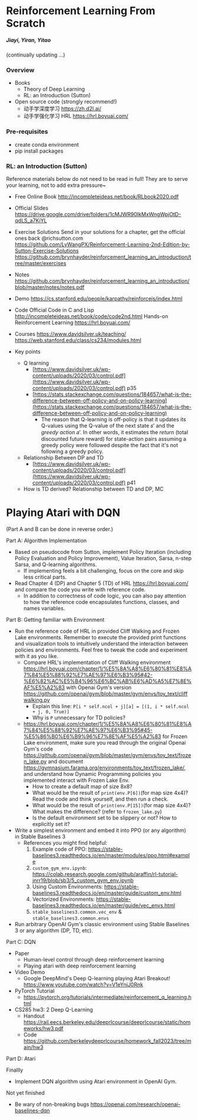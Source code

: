 # Reinforcement Learning From Scratch
##### Jiayi, Yiran, Yitao

(continually updating ...)

### Overview

- Books
	- Theory of Deep Learning
	- RL: an Introduction (Sutton)
- Open source code (strongly recommend!)
	- 动手学深度学习 https://zh.d2l.ai/
	- 动手学强化学习 HRL https://hrl.boyuai.com/

### Pre-requisites

- create conda environment
- pip install packages

### RL: an Introduction (Sutton)

Reference materials below do not need to be read in full! They are to serve your learning, not to add extra pressure~
- Free Online Book
http://incompleteideas.net/book/RLbook2020.pdf
- Official Slides
https://drive.google.com/drive/folders/1cMJWR90IkMxWngWpjOtD-qdLS_a7KiYL
- Exercise Solutions
Send in your solutions for a chapter, get the official ones back @richsutton.com
https://github.com/LyWangPX/Reinforcement-Learning-2nd-Edition-by-Sutton-Exercise-Solutions
https://github.com/brynhayder/reinforcement_learning_an_introduction/tree/master/exercises

- Notes
https://github.com/brynhayder/reinforcement_learning_an_introduction/blob/master/notes/notes.pdf

- Demo
https://cs.stanford.edu/people/karpathy/reinforcejs/index.html

- Code
Official Code in C and Lisp http://incompleteideas.net/book/code/code2nd.html
Hands-on Reinforcement Learning https://hrl.boyuai.com/

- Courses
https://www.davidsilver.uk/teaching/
https://web.stanford.edu/class/cs234/modules.html

- Key points
	- Q learning
	    - [https://www.davidsilver.uk/wp-content/uploads/2020/03/control.pdf](https://www.davidsilver.uk/wp-content/uploads/2020/03/control.pdf) p35
	    - [https://stats.stackexchange.com/questions/184657/what-is-the-difference-between-off-policy-and-on-policy-learning](https://stats.stackexchange.com/questions/184657/what-is-the-difference-between-off-policy-and-on-policy-learning)
	        - The reason that Q-learning is off-policy is that it updates its Q-values using the Q-value of the next state 𝑠’ and the _greedy action_ 𝑎’. In other words, it estimates the _return_ (total discounted future reward) for state-action pairs assuming a greedy policy were followed despite the fact that it's not following a greedy policy.
	- Relationship Between DP and TD
	    - [https://www.davidsilver.uk/wp-content/uploads/2020/03/control.pdf](https://www.davidsilver.uk/wp-content/uploads/2020/03/control.pdf) p41
	- How is TD derived? Relationship between TD and DP, MC

# Playing Atari with DQN

(Part A and B can be done in reverse order.)

Part A: Algorithm Implementation
- Based on pseudocode from Sutton, implement Policy Iteration (including Policy Evaluation and Policy Improvement), Value Iteration, Sarsa, n-step Sarsa, and Q-learning algorithms.
	- If implementing feels a bit challenging, focus on the core and skip less critical parts. 
- Read Chapter 4 (DP) and Chapter 5 (TD) of HRL https://hrl.boyuai.com/ and compare the code you write with reference code.
	- In addition to correctness of code logic, you can also pay attention to how the reference code encapsulates functions, classes, and names variables.


Part B: Getting familiar with Environment
- Run the reference code of HRL in provided Cliff Walking and Frozen Lake environments. Remember to execute the provided print functions and visualization tools to intuitively understand the interaction between policies and environments. Feel free to tweak the code and experiment with it as you like.
	- Compare HRL's implementation of Cliff Walking environment https://hrl.boyuai.com/chapter/1/%E5%8A%A8%E6%80%81%E8%A7%84%E5%88%92%E7%AE%97%E6%B3%95#42-%E6%82%AC%E5%B4%96%E6%BC%AB%E6%AD%A5%E7%8E%AF%E5%A2%83 with Openai Gym's version https://github.com/openai/gym/blob/master/gym/envs/toy_text/cliffwalking.py
		- Explain this line: `P[i * self.ncol + j][a] = [(1, i * self.ncol + j, 0, True)]`
		- Why is `P` unnecessary for TD policies?
	- https://hrl.boyuai.com/chapter/1/%E5%8A%A8%E6%80%81%E8%A7%84%E5%88%92%E7%AE%97%E6%B3%95#45-%E5%86%B0%E6%B9%96%E7%8E%AF%E5%A2%83 for Frozen Lake environment, make sure you read through the original Openai Gym's code https://github.com/openai/gym/blob/master/gym/envs/toy_text/frozen_lake.py and document https://gymnasium.farama.org/environments/toy_text/frozen_lake/, and understand how Dynamic Programming policies you implemented interact with Frozen Lake Env.
		- How to create a default map of size 8x8?
		- What would be the result of  `print(env.P[6])`(for map size 4x4)? Read the code and think yourself, and then run a check.
		- What would be the result of  `print(env.P[15])`(for map size 4x4)? What makes the difference? (refer to `frozen_lake.py`)
		- Is the default environment set to be slippery or not? How to explicitly set it?
- Write a simplest environment and embed it into PPO (or any algorithm) in Stable Baselines 3
	- References you might find helpful:
		1. Example code of PPO: https://stable-baselines3.readthedocs.io/en/master/modules/ppo.html#example
		2. `custom_gym_env.ipynb`: https://colab.research.google.com/github/araffin/rl-tutorial-jnrr19/blob/sb3/5_custom_gym_env.ipynb
		3. Using Custom Environments: https://stable-baselines3.readthedocs.io/en/master/guide/custom_env.html
		4. Vectorized Environments: https://stable-baselines3.readthedocs.io/en/master/guide/vec_envs.html
		5. `stable_baselines3.common.vec_env` & `stable_baselines3.common.envs`
- Run arbitrary OpenAI Gym's classic environment using Stable Baselines 3 or any algorithm (DP, TD, etc).

Part C: DQN
- Paper
	- Human-level control through deep reinforcement learning
	- Playing atari with deep reinforcement learning
- Video Demo
	- Google DeepMind's Deep Q-learning playing Atari Breakout! https://www.youtube.com/watch?v=V1eYniJ0Rnk
- PyTorch Tutorial
	- https://pytorch.org/tutorials/intermediate/reinforcement_q_learning.html
- CS285 hw3: 2 Deep Q-Learning
	- Handout https://rail.eecs.berkeley.edu/deeprlcourse/deeprlcourse/static/homeworks/hw3.pdf
	- Code https://github.com/berkeleydeeprlcourse/homework_fall2023/tree/main/hw3

Part D: Atari

Finallly
- Implement DQN algorithm using Atari environment in OpenAI Gym.

Not yet finished
- Be wary of non-breaking bugs https://openai.com/research/openai-baselines-dqn